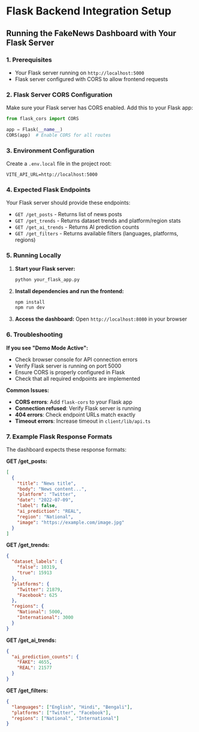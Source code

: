 # Flask Backend Integration Setup

## Running the FakeNews Dashboard with Your Flask Server

### 1. Prerequisites
- Your Flask server running on `http://localhost:5000`
- Flask server configured with CORS to allow frontend requests

### 2. Flask Server CORS Configuration
Make sure your Flask server has CORS enabled. Add this to your Flask app:

```python
from flask_cors import CORS

app = Flask(__name__)
CORS(app)  # Enable CORS for all routes
```

### 3. Environment Configuration

Create a `.env.local` file in the project root:

```env
VITE_API_URL=http://localhost:5000
```

### 4. Expected Flask Endpoints

Your Flask server should provide these endpoints:

- `GET /get_posts` - Returns list of news posts
- `GET /get_trends` - Returns dataset trends and platform/region stats
- `GET /get_ai_trends` - Returns AI prediction counts
- `GET /get_filters` - Returns available filters (languages, platforms, regions)

### 5. Running Locally

1. **Start your Flask server:**
   ```bash
   python your_flask_app.py
   ```

2. **Install dependencies and run the frontend:**
   ```bash
   npm install
   npm run dev
   ```

3. **Access the dashboard:**
   Open `http://localhost:8080` in your browser

### 6. Troubleshooting

**If you see "Demo Mode Active":**
- Check browser console for API connection errors
- Verify Flask server is running on port 5000
- Ensure CORS is properly configured in Flask
- Check that all required endpoints are implemented

**Common Issues:**
- **CORS errors**: Add `flask-cors` to your Flask app
- **Connection refused**: Verify Flask server is running
- **404 errors**: Check endpoint URLs match exactly
- **Timeout errors**: Increase timeout in `client/lib/api.ts`

### 7. Example Flask Response Formats

The dashboard expects these response formats:

**GET /get_posts:**
```json
[
  {
    "title": "News title",
    "body": "News content...",
    "platform": "Twitter",
    "date": "2022-07-09",
    "label": false,
    "ai_prediction": "REAL",
    "region": "National",
    "image": "https://example.com/image.jpg"
  }
]
```

**GET /get_trends:**
```json
{
  "dataset_labels": {
    "false": 10319,
    "true": 15913
  },
  "platforms": {
    "Twitter": 21879,
    "Facebook": 625
  },
  "regions": {
    "National": 5000,
    "International": 3000
  }
}
```

**GET /get_ai_trends:**
```json
{
  "ai_prediction_counts": {
    "FAKE": 4655,
    "REAL": 21577
  }
}
```

**GET /get_filters:**
```json
{
  "languages": ["English", "Hindi", "Bengali"],
  "platforms": ["Twitter", "Facebook"],
  "regions": ["National", "International"]
}
```

